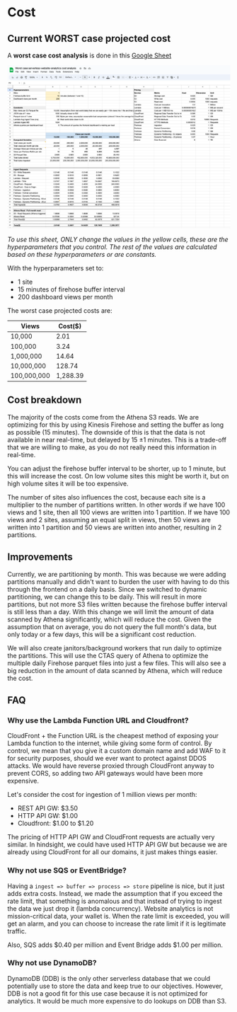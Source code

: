# Cost

## Current WORST case projected cost

A **worst case cost analysis** is done in this [Google Sheet](https://docs.google.com/spreadsheets/d/1-UFCtBt8HJ0CY7iVGGKzJ6jKGM9GugE6sAfwspobOI8/edit#gid=0)

![img.png](imgs/cost-calculator.png)

_To use this sheet, ONLY change the values in the yellow cells, these are the hyperparameters that you control. The rest of
the values are calculated based on these hyperparameters or are constants._

With the hyperparameters set to:
- 1 site
- 15 minutes of firehose buffer interval
- 200 dashboard views per month

The worst case projected costs are:

| Views       | Cost($)  |
|-------------|----------|
| 10,000      | 2.01     |
| 100,000     | 3.24     |
| 1,000,000   | 14.64    |
| 10,000,000  | 128.74   |
| 100,000,000 | 1,288.39 |

## Cost breakdown

The majority of the costs come from the Athena S3 reads. We are optimizing for this by using Kinesis Firehose and setting
the buffer as long as possible (15 minutes). The downside of this is that the data is not available in near real-time, but
delayed by 15 ±1 minutes. This is a trade-off that we are willing to make, as you do not really need this information in
real-time.

You can adjust the firehose buffer interval to be shorter, up to 1 minute, but this will increase the cost. On low volume
sites this might be worth it, but on high volume sites it will be too expensive.

The number of sites also influences the cost, because each site is a multiplier to the number of partitions written. In
other words if we have 100 views and 1 site, then all 100 views are written into 1 partition. If we have 100 views and 2
sites, assuming an equal split in views, then 50 views are written into 1 partition and 50 views are written into another,
resulting in 2 partitions.

## Improvements

Currently, we are partitioning by month. This was because we were adding partitions manually and didn't want to burden the
user with having to do this through the frontend on a daily basis. Since we switched to dynamic partitioning, we can change this to be
daily. This will result in more partitions, but not more S3 files written because the firehose buffer interval is still
less than a day. With this change we will limit the amount of data scanned by Athena significantly, which will reduce the
cost. Given the assumption that on average, you do not query the full month's data, but only today or a few days, this will be a
significant cost reduction.

We will also create janitors/background workers that run daily to optimize the partitions. This will use the CTAS query
of Athena to optimize the multiple daily Firehose parquet files into just a few files. This will also see a big reduction
in the amount of data scanned by Athena, which will reduce the cost.

## FAQ

### Why use the Lambda Function URL and Cloudfront?

CloudFront + the Function URL is the cheapest method of exposing your Lambda function to the internet, while giving some form of
control. By control, we mean that you give it a custom domain name and add WAF to it for security purposes, should we
ever want to protect against DDOS attacks. We would have reverse proxied through CloudFront anyway to prevent CORS, so
adding two API gateways would have been more expensive.

Let's consider the cost for ingestion of 1 million views per month:
- REST API GW: $3.50
- HTTP API GW: $1.00
- Cloudfront:  $1.00 to $1.20

The pricing of HTTP API GW and CloudFront requests are actually very similar. In hindsight, we could have used HTTP API GW
but because we are already using CloudFront for all our domains, it just makes things easier.

### Why not use SQS or EventBridge?

Having a `ingest => buffer => process => store` pipeline is nice, but it just adds extra costs. Instead, we made the
assumption that if you exceed the rate limit, that something is anomalous and that instead of trying to ingest the data
we just drop it (lambda concurrency). Website analytics is not mission-critical data, your wallet is. When the rate
limit is exceeded, you will get an alarm, and you can choose to increase the rate limit if it is legitimate traffic.

Also, SQS adds $0.40 per million and Event Bridge adds $1.00 per million.

### Why not use DynamoDB?

DynamoDB (DDB) is the only other serverless database that we could potentially use to store the data and keep true to
our objectives. However, DDB is not a good fit for this use case because it is not optimized for analytics. It would be
much more expensive to do lookups on DDB than S3.

